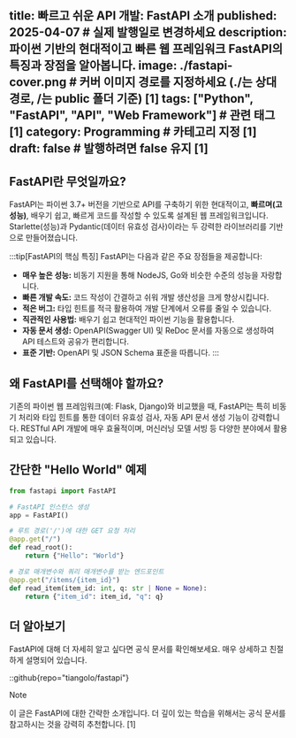 title: 빠르고 쉬운 API 개발: FastAPI 소개
published: 2025-04-07 # 실제 발행일로 변경하세요
description: 파이썬 기반의 현대적이고 빠른 웹 프레임워크 FastAPI의 특징과 장점을 알아봅니다.
image: ./fastapi-cover.png # 커버 이미지 경로를 지정하세요 (./는 상대 경로, /는 public 폴더 기준) [1]
tags: ["Python", "FastAPI", "API", "Web Framework"] # 관련 태그 [1]
category: Programming # 카테고리 지정 [1]
draft: false # 발행하려면 false 유지 [1]
---

## FastAPI란 무엇일까요?

FastAPI는 파이썬 3.7+ 버전을 기반으로 API를 구축하기 위한 현대적이고, **빠르며(고성능)**, 배우기 쉽고, 빠르게 코드를 작성할 수 있도록 설계된 웹 프레임워크입니다. Starlette(성능)과 Pydantic(데이터 유효성 검사)이라는 두 강력한 라이브러리를 기반으로 만들어졌습니다.

:::tip[FastAPI의 핵심 특징]
FastAPI는 다음과 같은 주요 장점들을 제공합니다:

*   **매우 높은 성능:** 비동기 지원을 통해 NodeJS, Go와 비슷한 수준의 성능을 자랑합니다.
*   **빠른 개발 속도:** 코드 작성이 간결하고 쉬워 개발 생산성을 크게 향상시킵니다.
*   **적은 버그:** 타입 힌트를 적극 활용하여 개발 단계에서 오류를 줄일 수 있습니다.
*   **직관적인 사용법:** 배우기 쉽고 현대적인 파이썬 기능을 활용합니다.
*   **자동 문서 생성:** OpenAPI(Swagger UI) 및 ReDoc 문서를 자동으로 생성하여 API 테스트와 공유가 편리합니다.
*   **표준 기반:** OpenAPI 및 JSON Schema 표준을 따릅니다.
:::

## 왜 FastAPI를 선택해야 할까요?

기존의 파이썬 웹 프레임워크(예: Flask, Django)와 비교했을 때, FastAPI는 특히 비동기 처리와 타입 힌트를 통한 데이터 유효성 검사, 자동 API 문서 생성 기능이 강력합니다. RESTful API 개발에 매우 효율적이며, 머신러닝 모델 서빙 등 다양한 분야에서 활용되고 있습니다.

## 간단한 "Hello World" 예제

```python
from fastapi import FastAPI

# FastAPI 인스턴스 생성
app = FastAPI()

# 루트 경로('/')에 대한 GET 요청 처리
@app.get("/")
def read_root():
    return {"Hello": "World"}

# 경로 매개변수와 쿼리 매개변수를 받는 엔드포인트
@app.get("/items/{item_id}")
def read_item(item_id: int, q: str | None = None):
    return {"item_id": item_id, "q": q}
```

## 더 알아보기

FastAPI에 대해 더 자세히 알고 싶다면 공식 문서를 확인해보세요. 매우 상세하고 친절하게 설명되어 있습니다.

::github{repo="tiangolo/fastapi"}

> [!NOTE]
> 이 글은 FastAPI에 대한 간략한 소개입니다. 더 깊이 있는 학습을 위해서는 공식 문서를 참고하시는 것을 강력히 추천합니다. [1]
